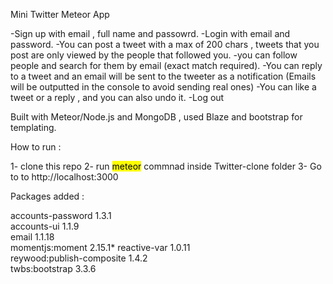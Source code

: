 Mini Twitter Meteor App

-Sign up with email , full name and passowrd.
-Login with email and password.
-You can post a tweet with a max of 200 chars , tweets that you post are only viewed by the people that followed you.
-you can follow people and search for them by email (exact match required).
-You can reply to a tweet and an email will be sent to the tweeter as a notification (Emails will be outputted in the console to avoid sending real ones)
-You can like a tweet or a reply , and you can also undo it.
-Log out

Built with Meteor/Node.js and MongoDB , used Blaze and bootstrap for templating.

How to run :

1- clone this repo
2- run <mark>meteor</mark> commnad inside Twitter-clone folder
3- Go to to http://localhost:3000

Packages added :

accounts-password          1.3.1  
accounts-ui                1.1.9  
email                      1.1.18  
momentjs:moment            2.15.1* 
reactive-var               1.0.11  
reywood:publish-composite  1.4.2  
twbs:bootstrap             3.3.6  

